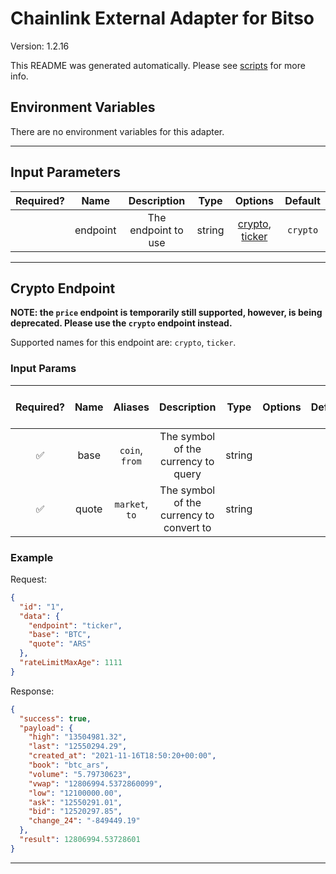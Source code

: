 # Chainlink External Adapter for Bitso

Version: 1.2.16

This README was generated automatically. Please see [scripts](../../scripts) for more info.

## Environment Variables

There are no environment variables for this adapter.

---

## Input Parameters

| Required? |   Name   |     Description     |  Type  |                        Options                         | Default  |
| :-------: | :------: | :-----------------: | :----: | :----------------------------------------------------: | :------: |
|           | endpoint | The endpoint to use | string | [crypto](#crypto-endpoint), [ticker](#crypto-endpoint) | `crypto` |

---

## Crypto Endpoint

**NOTE: the `price` endpoint is temporarily still supported, however, is being deprecated. Please use the `crypto` endpoint instead.**

Supported names for this endpoint are: `crypto`, `ticker`.

### Input Params

| Required? | Name  |    Aliases     |               Description                |  Type  | Options | Default | Depends On | Not Valid With |
| :-------: | :---: | :------------: | :--------------------------------------: | :----: | :-----: | :-----: | :--------: | :------------: |
|    ✅     | base  | `coin`, `from` |   The symbol of the currency to query    | string |         |         |            |                |
|    ✅     | quote | `market`, `to` | The symbol of the currency to convert to | string |         |         |            |                |

### Example

Request:

```json
{
  "id": "1",
  "data": {
    "endpoint": "ticker",
    "base": "BTC",
    "quote": "ARS"
  },
  "rateLimitMaxAge": 1111
}
```

Response:

```json
{
  "success": true,
  "payload": {
    "high": "13504981.32",
    "last": "12550294.29",
    "created_at": "2021-11-16T18:50:20+00:00",
    "book": "btc_ars",
    "volume": "5.79730623",
    "vwap": "12806994.5372860099",
    "low": "12100000.00",
    "ask": "12550291.01",
    "bid": "12520297.85",
    "change_24": "-849449.19"
  },
  "result": 12806994.53728601
}
```

---
